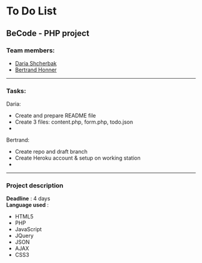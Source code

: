 # To Do List

## BeCode - PHP project


 ### Team members:
  * [Daria Shcherbak](https://github.com/Dara-Shelli)
  * [Bertrand Honner](https://github.com/SuperchillB)
  
  *****
 
 ### Tasks:
  Daria:
  - Create and prepare README file
  - Create 3 files: content.php, form.php, todo.json
  - 
  
  Bertrand:
  - Create repo and draft branch
  - Create Heroku account & setup on working station
  - 
  *****
  
### Project description

**Deadline** : 4 days  
**Language used** :  
- HTML5
- PHP
- JavaScript
- JQuery
- JSON
- AJAX
- CSS3






